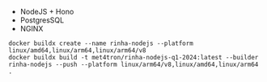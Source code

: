 - NodeJS + Hono
- PostgresSQL
- NGINX

```
docker buildx create --name rinha-nodejs --platform linux/amd64,linux/arm64,linux/arm64/v8
docker buildx build -t met4tron/rinha-nodejs-q1-2024:latest --builder rinha-nodejs --push --platform linux/arm64/v8,linux/amd64,linux/arm64 .
```